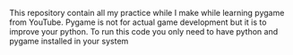 This repository contain all my practice while I make while learning pygame from YouTube.
Pygame is not for actual game development but it is to improve your python.
To run this code you only need to have python and pygame installed in your system